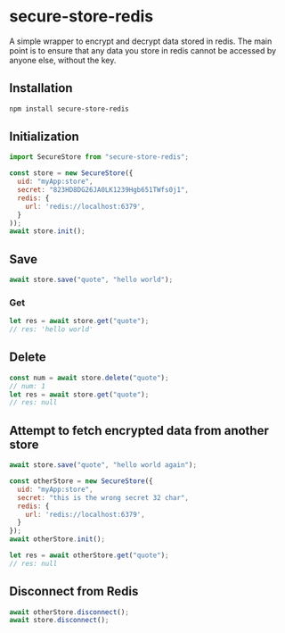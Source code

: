 # secure-store-redis

A simple wrapper to encrypt and decrypt data stored in redis.
The main point is to ensure that any data you store in redis cannot be accessed
by anyone else, without the key.

## Installation
```bash
npm install secure-store-redis
```

## Initialization

```javascript
import SecureStore from "secure-store-redis";

const store = new SecureStore({
  uid: "myApp:store",
  secret: "823HD8DG26JA0LK1239Hgb651TWfs0j1",
  redis: {
    url: 'redis://localhost:6379',
  }
));
await store.init();
```

## Save
```javascript
await store.save("quote", "hello world");
```

### Get
```javascript
let res = await store.get("quote");
// res: 'hello world'
```

## Delete
```javascript
const num = await store.delete("quote");
// num: 1
let res = await store.get("quote");
// res: null
```

## Attempt to fetch encrypted data from another store
```javascript
await store.save("quote", "hello world again");

const otherStore = new SecureStore({
  uid: "myApp:store",
  secret: "this is the wrong secret 32 char",
  redis: {
    url: 'redis://localhost:6379',
  }
});
await otherStore.init();

let res = await otherStore.get("quote");
// res: null
```

## Disconnect from Redis
```javascript
await otherStore.disconnect();
await store.disconnect();
```
